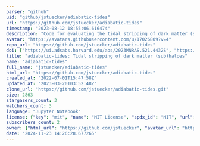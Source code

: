 ```yaml
---
parser: "github"
uid: "github/jstuecker/adiabatic-tides"
url: "https://github.com/jstuecker/adiabatic-tides"
timestamp: "2023-08-12 18:55:06.616474"
description: "Code for evaluating the tidal stripping of dark matter (sub)haloes in the adiabatic limit"
avatar: "https://avatars.githubusercontent.com/u/17026809?v=4"
repo_url: "https://github.com/jstuecker/adiabatic-tides"
doi: ["https://ui.adsabs.harvard.edu/abs/2023MNRAS.521.4432S", "https://ui.adsabs.harvard.edu/abs/2023ascl.soft07039S/abstract"]
title: "adiabatic-tides: Tidal stripping of dark matter (sub)haloes"
name: "adiabatic-tides"
full_name: "jstuecker/adiabatic-tides"
html_url: "https://github.com/jstuecker/adiabatic-tides"
created_at: "2022-07-01T15:47:58Z"
updated_at: "2023-03-20T03:52:48Z"
clone_url: "https://github.com/jstuecker/adiabatic-tides.git"
size: 2863
stargazers_count: 3
watchers_count: 3
language: "Jupyter Notebook"
license: {"key": "mit", "name": "MIT License", "spdx_id": "MIT", "url": "https://api.github.com/licenses/mit", "node_id": "MDc6TGljZW5zZTEz"}
subscribers_count: 2
owner: {"html_url": "https://github.com/jstuecker", "avatar_url": "https://avatars.githubusercontent.com/u/17026809?v=4", "login": "jstuecker", "type": "User"}
date: "2024-11-23 14:26:28.677265"
---
```

